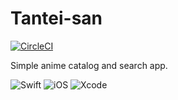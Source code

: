 # Tantei-san
[![CircleCI](https://dl.circleci.com/status-badge/img/gh/mugetsu/Tantei-san/tree/develop.svg?style=svg&circle-token=5ed98db8da529e1e31756ffc52085d36cda43af3)](https://dl.circleci.com/status-badge/redirect/gh/mugetsu/Tantei-san/tree/main)

Simple anime catalog and search app.

![Swift](https://img.shields.io/badge/swift-F54A2A?style=for-the-badge&logo=swift&logoColor=white) ![iOS](https://img.shields.io/badge/iOS-000000?style=for-the-badge&logo=ios&logoColor=white) ![Xcode](https://img.shields.io/badge/Xcode-007ACC?style=for-the-badge&logo=Xcode&logoColor=white)
